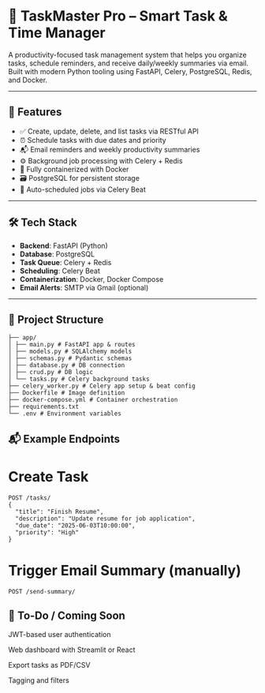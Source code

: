# 🧠 TaskMaster Pro – Smart Task & Time Manager

A productivity-focused task management system that helps you organize tasks, schedule reminders, and receive daily/weekly summaries via email. Built with modern Python tooling using FastAPI, Celery, PostgreSQL, Redis, and Docker.

---

## 🚀 Features

- ✅ Create, update, delete, and list tasks via RESTful API
- ⏰ Schedule tasks with due dates and priority
- 📬 Email reminders and weekly productivity summaries
- ⚙️ Background job processing with Celery + Redis
- 🐳 Fully containerized with Docker
- 🗃️ PostgreSQL for persistent storage
- 🔁 Auto-scheduled jobs via Celery Beat

---

## 🛠️ Tech Stack

- **Backend**: FastAPI (Python)
- **Database**: PostgreSQL
- **Task Queue**: Celery + Redis
- **Scheduling**: Celery Beat
- **Containerization**: Docker, Docker Compose
- **Email Alerts**: SMTP via Gmail (optional)

---

## 📂 Project Structure

```
├── app/
│ ├── main.py # FastAPI app & routes
│ ├── models.py # SQLAlchemy models
│ ├── schemas.py # Pydantic schemas
│ ├── database.py # DB connection
│ ├── crud.py # DB logic
│ └── tasks.py # Celery background tasks
├── celery_worker.py # Celery app setup & beat config
├── Dockerfile # Image definition
├── docker-compose.yml # Container orchestration
├── requirements.txt
└── .env # Environment variables
```

## 📬 Example Endpoints

# Create Task
```
POST /tasks/
{
  "title": "Finish Resume",
  "description": "Update resume for job application",
  "due_date": "2025-06-03T10:00:00",
  "priority": "High"
}
```

# Trigger Email Summary (manually)
```
POST /send-summary/
```

## 🧪 To-Do / Coming Soon
 JWT-based user authentication

 Web dashboard with Streamlit or React

 Export tasks as PDF/CSV

 Tagging and filters
